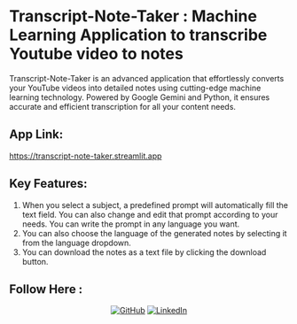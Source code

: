 # Transcript-Note-Taker : Machine Learning Application to transcribe Youtube video to notes

Transcript-Note-Taker is an advanced application that effortlessly converts your YouTube videos into detailed notes using cutting-edge machine learning technology. Powered by Google Gemini and Python, it ensures accurate and efficient transcription for all your content needs.

## App Link:
https://transcript-note-taker.streamlit.app

## Key Features: 
1.	When you select a subject, a predefined prompt will automatically fill the text field. You can also change and edit that prompt according to your needs. You can write the prompt in any language you want.
2.	You can also choose the language of the generated notes by selecting it from the language dropdown.
3.	You can download the notes as a text file by clicking the download button.

## Follow Here :
<div align="center">
    <a href="https://github.com/goyalgitesh" target="_blank"><img src="https://img.shields.io/badge/-GitHub-black?style=flat-square&logo=github&colorB=555" alt="GitHub"></a>
    <a href="https://www.linkedin.com/in/gitesh-goyal-bb25a5149/" target="_blank"><img src="https://img.shields.io/badge/-LinkedIn-blue?style=flat-square&logo=linkedin&logoColor=white&colorB=0077B5" alt="LinkedIn"></a>
</div>

